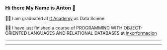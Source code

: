 ### Hi there My Name is Anton 👋

👨‍🔬 I am graduated at <a href="https://www.barcelonactiva.cat/es/itacademy">It Academy<a/> as Data Sciene

👨‍🔬 I have just finished a course of PROGRAMMING WITH OBJECT-ORIENTED LANGUAGES AND RELATIONAL DATABASES at <a href="https://inkorformacion.com/">inkorformacion<a/>

<hr><hr/>

<br>



